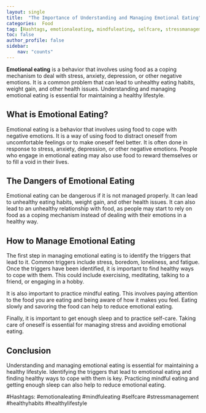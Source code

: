 ```yaml
---
layout: single
title:  "The Importance of Understanding and Managing Emotional Eating"
categories:  Food
tag: [Hashtags, emotionaleating, mindfuleating, selfcare, stressmanagement, healthyhabits, healthylifestyle, ]
toc: false
author_profile: false
sidebar:
    nav: "counts"
---
```

    
**Emotional eating** is a behavior that involves using food as a coping mechanism to deal with stress, anxiety, depression, or other negative emotions. It is a common problem that can lead to unhealthy eating habits, weight gain, and other health issues. Understanding and managing emotional eating is essential for maintaining a healthy lifestyle.

## What is Emotional Eating?

Emotional eating is a behavior that involves using food to cope with negative emotions. It is a way of using food to distract oneself from uncomfortable feelings or to make oneself feel better. It is often done in response to stress, anxiety, depression, or other negative emotions. People who engage in emotional eating may also use food to reward themselves or to fill a void in their lives. 

## The Dangers of Emotional Eating

Emotional eating can be dangerous if it is not managed properly. It can lead to unhealthy eating habits, weight gain, and other health issues. It can also lead to an unhealthy relationship with food, as people may start to rely on food as a coping mechanism instead of dealing with their emotions in a healthy way. 

## How to Manage Emotional Eating

The first step in managing emotional eating is to identify the triggers that lead to it. Common triggers include stress, boredom, loneliness, and fatigue. Once the triggers have been identified, it is important to find healthy ways to cope with them. This could include exercising, meditating, talking to a friend, or engaging in a hobby. 

It is also important to practice mindful eating. This involves paying attention to the food you are eating and being aware of how it makes you feel. Eating slowly and savoring the food can help to reduce emotional eating. 

Finally, it is important to get enough sleep and to practice self-care. Taking care of oneself is essential for managing stress and avoiding emotional eating.

## Conclusion

Understanding and managing emotional eating is essential for maintaining a healthy lifestyle. Identifying the triggers that lead to emotional eating and finding healthy ways to cope with them is key. Practicing mindful eating and getting enough sleep can also help to reduce emotional eating. 

#Hashtags: #emotionaleating #mindfuleating #selfcare #stressmanagement #healthyhabits #healthylifestyle